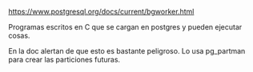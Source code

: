 https://www.postgresql.org/docs/current/bgworker.html

Programas escritos en C que se cargan en postgres y pueden ejecutar cosas.

En la doc alertan de que esto es bastante peligroso.
Lo usa pg_partman para crear las particiones futuras.
